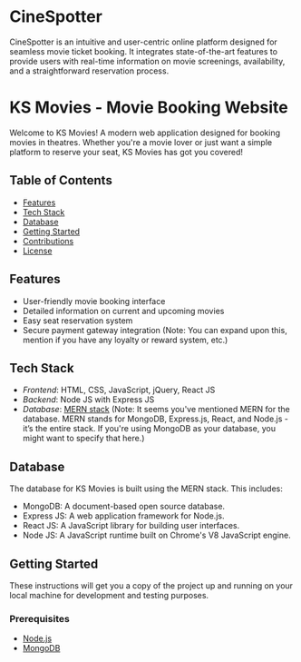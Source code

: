 # CineSpotter
CineSpotter is an intuitive and user-centric online platform designed for seamless movie ticket booking. It integrates state-of-the-art features to provide users with real-time information on movie screenings, availability, and a straightforward reservation process.

# KS Movies - Movie Booking Website

Welcome to KS Movies! A modern web application designed for booking movies in theatres. Whether you're a movie lover or just want a simple platform to reserve your seat, KS Movies has got you covered!

## Table of Contents
- [Features](#features)
- [Tech Stack](#tech-stack)
- [Database](#database)
- [Getting Started](#getting-started)
- [Contributions](#contributions)
- [License](#license)

## Features
- User-friendly movie booking interface
- Detailed information on current and upcoming movies
- Easy seat reservation system
- Secure payment gateway integration (Note: You can expand upon this, mention if you have any loyalty or reward system, etc.)

## Tech Stack
- *Frontend*: HTML, CSS, JavaScript, jQuery, React JS
- *Backend*: Node JS with Express JS
- *Database*: [MERN stack](https://www.mongodb.com/mern-stack) (Note: It seems you've mentioned MERN for the database. MERN stands for MongoDB, Express.js, React, and Node.js - it’s the entire stack. If you're using MongoDB as your database, you might want to specify that here.)

## Database
The database for KS Movies is built using the MERN stack. This includes:
- MongoDB: A document-based open source database.
- Express JS: A web application framework for Node.js.
- React JS: A JavaScript library for building user interfaces.
- Node JS: A JavaScript runtime built on Chrome's V8 JavaScript engine.

## Getting Started

These instructions will get you a copy of the project up and running on your local machine for development and testing purposes.

### Prerequisites

- [Node.js](https://nodejs.org/)
- [MongoDB](https://www.mongodb.com/try/download/community)
